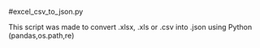#excel_csv_to_json.py

  This script was made to convert .xlsx, .xls or .csv into .json using Python (pandas,os.path,re)





  


